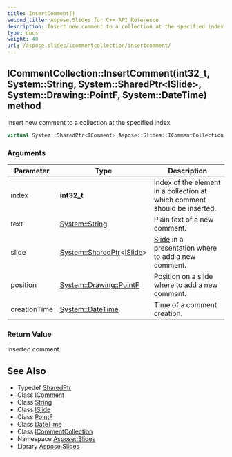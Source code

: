 ```yaml
---
title: InsertComment()
second_title: Aspose.Slides for C++ API Reference
description: Insert new comment to a collection at the specified index.
type: docs
weight: 40
url: /aspose.slides/icommentcollection/insertcomment/
---
```

## ICommentCollection::InsertComment(int32_t, System::String, System::SharedPtr\<ISlide\>, System::Drawing::PointF, System::DateTime) method


Insert new comment to a collection at the specified index.

```cpp
virtual System::SharedPtr<IComment> Aspose::Slides::ICommentCollection::InsertComment(int32_t index, System::String text, System::SharedPtr<ISlide> slide, System::Drawing::PointF position, System::DateTime creationTime)=0
```


### Arguments

| Parameter | Type | Description |
| --- | --- | --- |
| index | **int32_t** | Index of the element in a collection at which comment should be inserted. |
| text | [System::String](../../../system/string/) | Plain text of a new comment. |
| slide | [System::SharedPtr](../../../system/sharedptr/)\<[ISlide](../../islide/)\> | [Slide](../../slide/) in a presentation where to add a new comment. |
| position | [System::Drawing::PointF](../../../system.drawing/pointf/) | Position on a slide where to add a new comment. |
| creationTime | [System::DateTime](../../../system/datetime/) | Time of a comment creation. |

### Return Value

Inserted comment.

## See Also

* Typedef [SharedPtr](../../../system/sharedptr/)
* Class [IComment](../../icomment/)
* Class [String](../../../system/string/)
* Class [ISlide](../../islide/)
* Class [PointF](../../../system.drawing/pointf/)
* Class [DateTime](../../../system/datetime/)
* Class [ICommentCollection](../)
* Namespace [Aspose::Slides](../../)
* Library [Aspose.Slides](../../../)